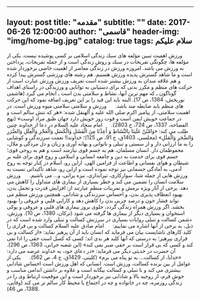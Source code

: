
---
layout:     post
title:      "مقدمه"
subtitle:   ""
date:       2017-06-26 12:00:00
author:     "قاسمی"
header-img: "img/home-bg.jpg"
catalog: true
tags:
 سلام علیکم 
---

ورزش 
اهميت تبيين مؤلفه هاى سبك زندگى اسلامى بر كسى پوشيده نيست. يكى از مؤلفه ها، چگونگى تفريحات در سبك و روش زندگى است و از جمله تفريحات، پرداختن به ورزش مى باشد. امروزه ورزش در زندگى معاصر از اهميت خاصى برخوردار شده است و ما شاهد گسترش پديده ورزش هستيم. هم رشته هاى ورزشى گسترش پيدا كرده و هم علاقه مندان به ورزش بيشتر شده است
تعریف ورزش 
ورزش عبارت است از حركت هاى منظم و مكرر بدنى كه براى دستيابى به توانايى و ورزيدگى در راستاى اهداف گوناگون ـ كه مهم ترين آنها، نشاط و سلامتى بدن است ـ انجام مى گيرد (هاشمى نوربخش، 1384، ص 17). البته بايد اين قيد را بر اين تعريف اضافه نمود كه اين حركت هاى منظم بايد ضابطه مند باشد.
     ورزش و سلامتى
سلامتى ميوه ورزش است. در اهميت سلامتى، از پيامبر اكرم صلى الله عليه و آلهنقل شده: «هر كه تنش سالم است و در جماعت خويش ايمن است و قوت روز خويش دارد جهان طبق مراد اوست» (نهج الفصاحه، 1337، ص 724، ح 2803).
     امام سجاد عليه السلام در دعا از خداوند چنين طلب مى كند: «وَامْنُنْ عَلَينَا بِالنَّشَاطِ وَ أَعِذْنَا مِنَ الْفَشَلِ وَالْكَسَلِ وَالْعَجْزِ وَالْعِلَلِ وَالضَّرَرِ وَالضَّجَرِ وَالْمَلَلِ» (مجلسى، 1403ق، ج 91، ص 125)؛ خداوندا! نعمت سرزندگى و كوشايى را به ما ارزانى دار و از سستى و تنبلى و ناتوانى و بهانه آورى و زيان و دل مردگى و ملال، محفوظمان دار.
     انسان مسلمان، هم به جسم قوى نيازمند است و هم به روحى قوى؛ جسم قوى براى خدمت به دين و جامعه انسانى و اسلامى و روح قوى براى غلبه بر شيطان و هواى نفسانى و اطاعت از فرامين الهى. ازاين رو، اسلام در كنار توجه به روح آدمى، به آمادگى جسمانى نيز توجه نموده است و ازاين رو، شاهد تأكيداتى نسبت به ورزش هايى از جمله شنا، سواركارى، تيراندازى، نيزه پرانى، و... مى باشيم.
     ورزش سلامت انسان را تضمين مى كند و خطر بسيارى از بيمارى هاى متداول را كاهش مى دهد. برخى از آثار ويژه نرمش و تمرينات منظم عبارتند از: افزايش قدرت و تحمل بدن، بهبود انعطاف پذيرى بدن، و احساس سرزندگى و شادابى. همچنين ورزش منظم مى تواند فشار خون و درصد چربى بدن را كاهش دهد و كارايى قلبى و عروقى را بهبود بخشد. اگر ورزش همراه زندگى گردد، جلوى بروز بيمارى هاى قلبى و عروقى و پوكى استخوان و بسيارى ديگر از بيمارى ها گرفته مى شود (تركان، 1380، ص 10).
      ورزش، دشمن كسالت و تنبلى
روايات بسيارى در سرزنش كسالت و تنبلى وارد شده است كه در ذيل، به برخى از آنها اشاره مى نماييم:
     امام صادق عليه السلام كسالت و بى قرارى را كليد كارهاى ناشايست بيان مى فرمايد كه انسان بايد از آن پرهيز نمايد: «از كسالت و بى قرارى بپرهيز؛ به درستى كه آنها كليد هر بدى اند؛ كسى كه كسل است حقى را ادا نمى كند و كسى كه بى قرار است بر حقى صبر نمى كند» (ابن شعبه حرانى، 1363، ص 296).
     آن حضرت در حديثى ديگر مى فرمايد: «در دعاى خود، به خداوند عرضه مى دارد: «خدايا، از كسالت... به تو پناه مى برم» (كلينى، 1429ق، ج 4، ص 562).
     يكى از عوامل از بين برنده كسالت، ورزش است. انسانى كه اهل ورزش است احساس شادابى بيشترى مى كند و با تنبلى و كسالت بيگانه است و علاوه بر داشتن اندامى مناسب و خوش فرم، از روحيه بالا و شادابى نيز برخوردار است و اين موقعيت ارتباط وى را در زندگى روزمره، چه در خانواده و چه در اجتماع يا محيط كار سالم تر مى كند (وفايى، 1388، ص 46).
     
